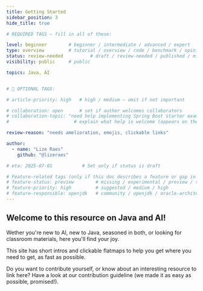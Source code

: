 ```yaml
---
title: Getting Started
sidebar_position: 3
hide_title: true

# REQUIRED TAGS — fill in all of these:

level: beginner        # beginner / intermediate / advanced / expert
type: overview         # tutorial / overview / code / benchmark / opinion / api-doc
status: review-needed          # draft / review-needed / published / missing
visibility: public     # public

topics: Java, AI


# 🧩 OPTIONAL TAGS:

# article-priority: high   # high / medium — omit if not important

# collaboration: open      # set if author welcomes collaborators
# collaboration-topic: "need help implementing Spring Boot starter examples"  
#                        # explain what help is welcome (appears on the dashboard & collab page)

review-reason: "needs amelioration, emojis, clickable links"

author:
  - name: "Lize Raes"
    github: "@lizeraes"

# eta: 2025-07-01           # Set only if status is draft

# Feature-related tags (only if this doc describes a feature or gap in Java+AI):
# feature-status: preview        # missing / experimental / preview / stable / specified
# feature-priority: high         # suggested / medium / high
# feature-responsible: openjdk   # community / openjdk / oracle-architects / jsr / vendor:redhat / project-lead:<name>
---
```


## Welcome to this resource on Java and AI!

Wether you're new to AI, new to Java, seasoned in both, or looking for classroom materials, here you'll find your joy.

This site has short intros and clickable flatmaps to help you get where you need to get, as fast as possible.

Do you want to contribute yourself, or know about an interesting resource to link here? Have a look at our contribution guideline (we made it as easy as possible, promised!).